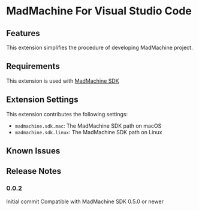 # MadMachine For Visual Studio Code

## Features

This extension simplifies the procedure of developing MadMachine project.


## Requirements

This extension is used with [MadMachine SDK](https://github.com/madmachineio/mm-sdk/releases)

## Extension Settings

This extension contributes the following settings:

* `madmachine.sdk.mac`: The MadMachine SDK path on macOS
* `madmachine.sdk.linux`: The MadMachine SDK path on Linux

## Known Issues



## Release Notes



### 0.0.2

Initial commit
Compatible with MadMachine SDK 0.5.0 or newer
